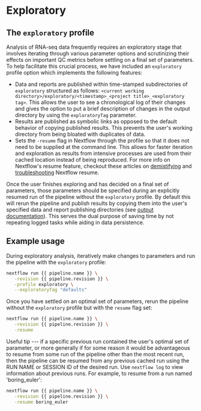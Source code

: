 # Exploratory

## The `exploratory` profile

Analysis of RNA-seq data frequently requires an exploratory stage that involves iterating through various parameter options and scrutinizing their effects on important QC metrics before settling on a final set of parameters.
To help facilitate this crucial process, we have included an `exploratory` profile option which implements the following features:

- Data and reports are published within time-stamped subdirectories of `exploratory` structured as follows: `<current working directory>/exploratory/<timestamp>_<project title>_<exploratory tag>`. This allows the user to see a chronological log of their changes and gives the option to put a brief description of changes in the output directory by using the `exploratoryTag` parameter.
- Results are published as symbolic links as opposed to the default behavior of copying published results. This prevents the user's working directory from being bloated with duplicates of data.
- Sets the `-resume` flag in Nextflow through the profile so that it does not need to be supplied at the command line. This allows for faster iteration and exploration as results from intensive processes are used from their cached location instead of being reproduced.
For more info on Nextflow's resume feature, checkout these articles on [demistifying][demistifying_resume] and [troubleshooting][troubleshooting_resume] Nextflow resume.

Once the user finishes exploring and has decided on a final set of parameters, those parameters should be specified during an explicitly resumed run of the pipeline without the `exploratory` profile.
By default this will rerun the pipeline and publish results by copying them into the user's specified data and report publishing directories (see [output documentation](../input_output/outputs.md)).
This serves the dual purpose of saving time by not repeating logged tasks while aiding in data persistence.

## Example usage

During exploratory analysis, iteratively make changes to parameters and run the pipeline with the `exploratory` profile:

``` bash title="Terminal"
nextflow run {{ pipeline.name }} \
   -revision {{ pipeline.revision }} \
   -profile exploratory \
   --exploratoryTag "defaults"
```

Once you have settled on an optimal set of parameters, rerun the pipeline without the `exploratory` profile but with the `resume` flag set:

``` bash title="Terminal"
nextflow run {{ pipeline.name }} \
   -revision {{ pipeline.revision }} \
   -resume
```

Useful tip --- if a specific previous run contained the user's optimal set of parameter, or more generally if for some reason it would be advantageous to resume from some run of the pipeline other than the most recent run, then the pipeline can be resumed from any previous cached run using the RUN NAME or SESSION ID of the desired run.
Use `nextflow log` to view information about previous runs.
For example, to resume from a run named 'boring_euler':

``` bash title="Terminal"
nextflow run {{ pipeline.name }} \
   -revision {{ pipeline.revision }} \
   -resume boring_euler
```

[demistifying_resume]: https://www.nextflow.io/blog/2019/demystifying-nextflow-resume.html
[troubleshooting_resume]: https://www.nextflow.io/blog/2019/troubleshooting-nextflow-resume.html
